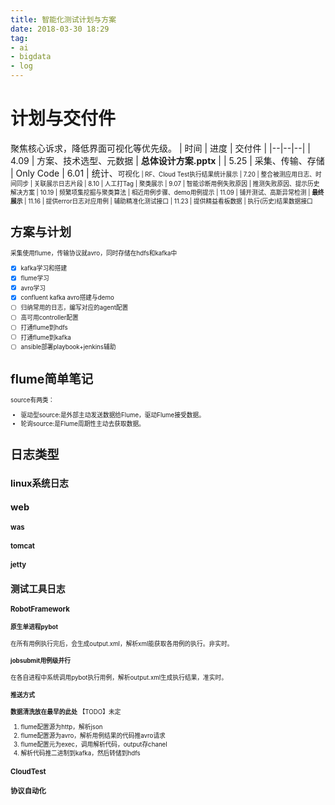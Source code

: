 ```yaml
---
title: 智能化测试计划与方案
date: 2018-03-30 18:29
tag:
- ai
- bigdata
- log
---
```

# 计划与交付件
聚焦核心诉求，降低界面可视化等优先级。
| 时间 | 进度 | 交付件 |
|--|--|--|
| 4.09 | 方案、技术选型、元数据 | **总体设计方案.pptx** |
| 5.25 | 采集、传输、存储 | Only Code
| 6.01 | 统计、<small>可视化<small> | RF、Cloud Test执行结果统计展示
| 7.20 | 整合被测应用日志、时间同步 | 关联展示日志片段
| 8.10 | 人工打Tag | 聚类展示
| 9.07 | 智能诊断用例失败原因 | 推测失败原因、提示历史解决方案
| 10.19 | 频繁项集挖掘与聚类算法 | 相近用例步骤、demo用例提示
| 11.09 | 铺开测试、高斯异常检测 | **最终展示**
| 11.16 | 提供error日志对应用例 | 辅助精准化测试接口
| 11.23 | 提供精益看板数据 | 执行(历史)结果数据接口

# 方案与计划
采集使用flume，传输协议就avro，同时存储在hdfs和kafka中

 - [x] kafka学习和搭建
 - [x] flume学习
 - [x] avro学习
 - [x] confluent kafka avro搭建与demo
 - [ ] 归纳常用的日志，编写对应的agent配置
 - [ ] 高可用controller配置
 - [ ] 打通flume到hdfs
 - [ ] 打通flume到kafka
 - [ ] ansible部署playbook+jenkins辅助

# flume简单笔记
source有两类：
- 驱动型source:是外部主动发送数据给Flume，驱动Flume接受数据。
- 轮询source:是Flume周期性主动去获取数据。

# 日志类型
## linux系统日志

## web
### was
### tomcat
### jetty

## 测试工具日志
### RobotFramework
#### 原生单进程pybot
在所有用例执行完后，会生成output.xml，解析xml能获取各用例的执行。非实时。
#### jobsubmit用例级并行
在各自进程中系统调用pybot执行用例，解析output.xml生成执行结果，准实时。
#### 推送方式
**数据清洗放在最早的此处**
【TODO】未定
1. flume配置源为http，解析json
2. flume配置源为avro，解析用例结果的代码推avro请求
3. flume配置元为exec，调用解析代码，output存chanel
4. 解析代码推二进制到kafka，然后转储到hdfs

### CloudTest
### 协议自动化

